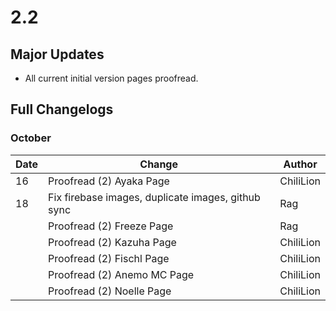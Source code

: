 # 2.2

## Major Updates

* All current initial version pages proofread.

## Full Changelogs

### October

| Date | Change                                             | Author    |
| ---- | -------------------------------------------------- | --------- |
| 16   | Proofread (2) Ayaka Page                           | ChiliLion |
| 18   | Fix firebase images, duplicate images, github sync | Rag       |
|      | Proofread (2) Freeze Page                          | Rag       |
|      | Proofread (2) Kazuha Page                          | ChiliLion |
|      | Proofread (2) Fischl Page                          | ChiliLion |
|      | Proofread (2) Anemo MC Page                        | ChiliLion |
|      | Proofread (2) Noelle Page                          | ChiliLion |
